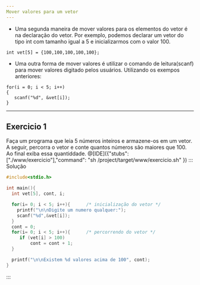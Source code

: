 ```yaml
---
Mover valores para um vetor
---
```

+ Uma segunda maneira de mover valores para os elementos do vetor é na declaração do vetor. Por exemplo, podemos declarar um vetor do tipo int com tamanho igual a 5 e inicializarmos com o valor 100.
```
int vet[5] = {100,100,100,100,100};
```
+ Uma outra forma de mover valores é utilizar o comando de leitura(scanf) para mover valores digitado pelos usuários. Utilizando os exempos anteriores:
```
for(i = 0; i < 5; i++)
{
   scanf("%d", &vet[i]);
}
```
---
Exercicio 1
---
Faça um programa que leia 5 números inteiros e armazene-os em um vetor. A seguir, percorra o vetor e conte quantos números são maiores que 100. Ao final exiba essa quantiddade.
@[IDE]({"stubs": ["./www/exercicio"],"command": "sh /project/target/www/exercicio.sh"
})
::: Solução

``` C
#include<stdio.h>

int main(){
  int vet[5], cont, i;

  for(i= 0; i < 5; i++){      /* inicialização do vetor */
    printf("\n\nDigite um numero qualquer:");
    scanf("%d",&vet[i]);
  }
  cont = 0;
  for(i= 0; i < 5; i++){      /* percorrendo do vetor */
     if (vet[i] > 100)
         cont = cont + 1;
  }

  printf("\n\nExistem %d valores acima de 100", cont);
}

```
:::

